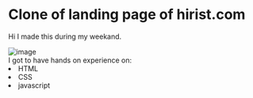 # Clone of landing page of hirist.com
Hi I made this  during my weekand.

<img src="images/porj3img.PNG" alt="image">
<br>I got to have hands on experience on:
<li>HTML
<li>CSS
<li>javascript
 
